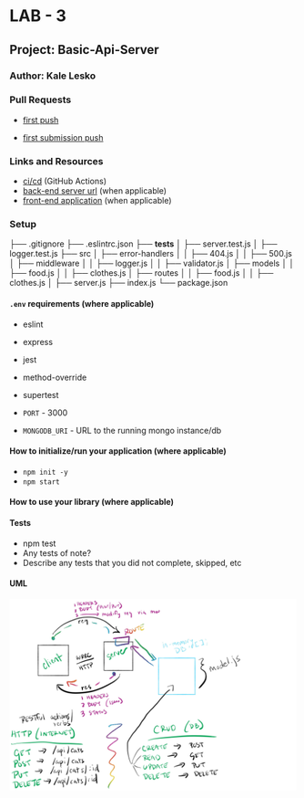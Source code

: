# LAB - 3

## Project: Basic-Api-Server

### Author: Kale Lesko 

### Pull Requests

- [first push](https://github.com/Saynka/basic-api-server/pull/1)

- [first submission push](https://github.com/Saynka/basic-api-server/pull/3/files)

### Links and Resources

- [ci/cd](https://github.com/Saynka/basic-api-server/actions) (GitHub Actions)
- [back-end server url](http://xyz.com) (when applicable)
- [front-end application](http://xyz.com) (when applicable)

### Setup

├── .gitignore
├── .eslintrc.json
├── __tests__
│   ├── server.test.js
│   ├── logger.test.js
├── src
│   ├── error-handlers
│   │   ├── 404.js
│   │   ├── 500.js
│   ├── middleware
│   │   ├── logger.js
│   │   ├── validator.js
│   ├── models
│   │   ├── food.js
│   │   ├── clothes.js
│   ├── routes
│   │   ├── food.js
│   │   ├── clothes.js
│   ├── server.js
├── index.js
└── package.json

#### `.env` requirements (where applicable)

- eslint
- express
- jest 
- method-override
- supertest 


- `PORT` - 3000
- `MONGODB_URI` - URL to the running mongo instance/db

#### How to initialize/run your application (where applicable)

- `npm init -y`
- `npm start`

#### How to use your library (where applicable)

#### Tests

- npm test
- Any tests of note?
- Describe any tests that you did not complete, skipped, etc

#### UML

![UML Example](./assests/crud.jpg)